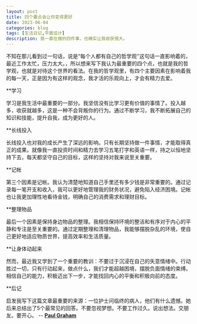 ```yaml
---
layout: post
title: 四个要点会让你变得更好
date: 2023-06-04
categories: blog
tags: [生活日记,平面设计]
description: 我一直在做的四件事，也确实让我收获很大。
---
```



不知在那儿看到过一句话，说是“每个人都有自己的哲学观‘’这句话一直影响着的，最近工作太忙，压力太大。，所以想来写下我认为最重要的四个点，也就是我的哲学观，也就是对待这个世界的看法。在我的哲学观里，有四个主要因素在影响着我的每一天，正是因为有这样的观念，我才活的乐观向上，才会有精力去爱。

**学习

学习是我生活中最重要的一部分。我坚信没有比学习更有价值的事情了。投入越多，收获就越多，这是一种不会背叛你的行为。通过不断学习，我不断拓展自己的知识和技能，提升自我，成为更好的人。

**长线投入

长线投入也对我的成长产生了深远的影响。只有长期坚持做一件事情，才能取得真正的成果。就像我一直投资时间和精力去学习五笔打字和英语一样，持之以恒地坚持下去，每天都坚守自己的目标，这样的坚持对我来说至关重要。

**记帐

第三个因素是记帐。我认为清楚地知道自己手里还有多少钱是非常重要的。通过记录每一笔开支和收入，我可以更好地管理我的财务状况，避免陷入经济困境。记帐也让我更加理性地看待金钱，明确自己的消费需求和理财目标。

**整理物品

最后一个因素是保持身边物品的整理。我相信保持环境的整洁和有序对于内心的平静和专注是至关重要的。通过定期整理和清理物品，我能够摆脱杂乱的环境，使自己更好地适应物质世界，提高效率和生活质量。

**让身体动起来

然而，最近我又学到了一个重要的教训：不要过于沉浸在自己的失意情绪中。行动胜过一切，只有行动起来，做点什么，我们才能超越困境，摆脱负面情绪的束缚。相信自己的能力，积极迈出下一步，才能找回内心的平衡和积极向前的态度。

**后记

启发我写下这篇文章最重要的来源：一位护士问临终的病人，他们有什么遗憾。她后来总结出了5个最常见的回答。不要忽视梦想。不要工作过久。说出想法。交朋友。要开心。
-- [**Paul Graham**](http://www.paulgraham.com/todo.html)